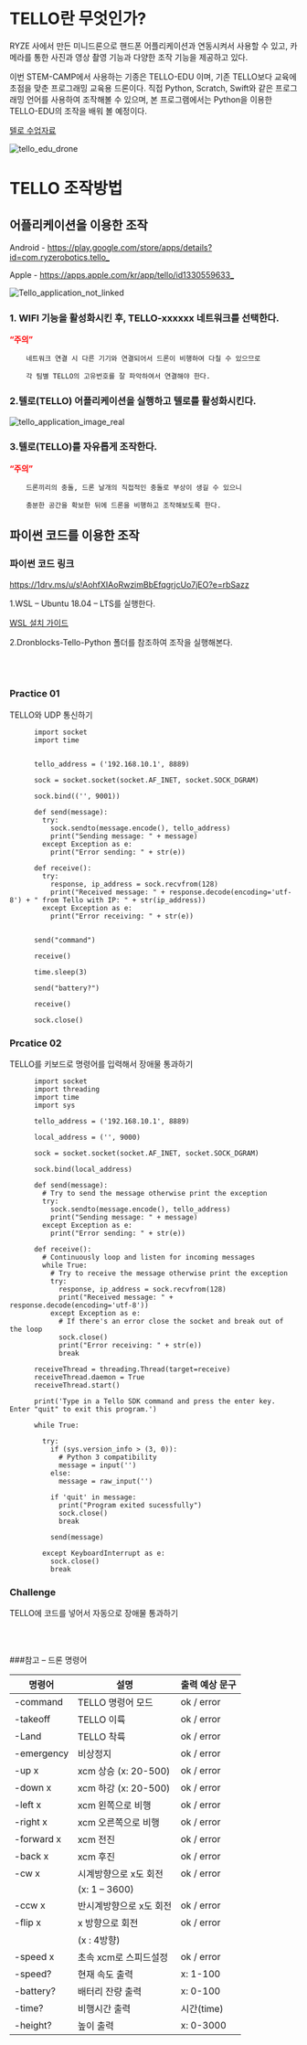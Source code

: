# TELLO란 무엇인가?

RYZE 사에서 만든 미니드론으로 핸드폰 어플리케이션과 연동시켜서 사용할 수 있고, 카메라를 통한 사진과 영상 촬영 기능과 다양한 조작 기능을 제공하고 있다.

이번 STEM-CAMP에서 사용하는 기종은 TELLO-EDU 이며, 기존 TELLO보다 교육에 초점을 맞춘 프로그래밍 교육용 드론이다. 직접 Python, Scratch, Swift와 같은 프로그래밍 언어를 사용하여 조작해볼 수 있으며, 본 프로그램에서는 Python을 이용한 TELLO-EDU의 조작을 배워 볼 예정이다.

[텔로 수업자료](/Supplement/참고자료.md)

![tello_edu_drone](img/tello-edu-drone.jpg)

# TELLO 조작방법

## 어플리케이션을 이용한 조작

Android  -  <https://play.google.com/store/apps/details?id=com.ryzerobotics.tello_>

Apple -  <https://apps.apple.com/kr/app/tello/id1330559633_>


![Tello_application_not_linked](img/Tello_application_not_linked.png)


### 1. WIFI 기능을 활성화시킨 후, TELLO-xxxxxx 네트워크를 선택한다.

  <span style="color:red">__“주의”__</span>

        네트워크 연결 시 다른 기기와 연결되어서 드론이 비행하여 다칠 수 있으므로

        각 팀별 TELLO의 고유번호를 잘 파악하여서 연결해야 한다.


### 2.텔로(TELLO) 어플리케이션을 실행하고 텔로를 활성화시킨다.


![tello_application_image_real](img/tello_application_image_real.png)


### 3.텔로(TELLO)를 자유롭게 조작한다.

  <span style="color:red">__“주의”__</span>

        드론끼리의 충돌, 드론 날개의 직접적인 충돌로 부상이 생길 수 있으니

        충분한 공간을 확보한 뒤에 드론을 비행하고 조작해보도록 한다.

## 파이썬 코드를 이용한 조작

### 파이썬 코드 링크

<https://1drv.ms/u/s!AohfXIAoRwzimBbEfqgrjcUo7jEO?e=rbSazz>



1.WSL – Ubuntu 18.04 – LTS를 실행한다.


[WSL 설치 가이드](/Supplement/WSL.md)


2.Dronblocks-Tello-Python 폴더를 참조하여 조작을 실행해본다.

<br>

</br>


### Practice 01

TELLO와 UDP 통신하기

          import socket
          import time


          tello_address = ('192.168.10.1', 8889)

          sock = socket.socket(socket.AF_INET, socket.SOCK_DGRAM)

          sock.bind(('', 9001))

          def send(message):
            try:
              sock.sendto(message.encode(), tello_address)
              print("Sending message: " + message)
            except Exception as e:
              print("Error sending: " + str(e))

          def receive():
            try:
              response, ip_address = sock.recvfrom(128)
              print("Received message: " + response.decode(encoding='utf-8') + " from Tello with IP: " + str(ip_address))
            except Exception as e:
              print("Error receiving: " + str(e))


          send("command")

          receive()

          time.sleep(3)

          send("battery?")

          receive()

          sock.close()



### Prcatice 02

TELLO를 키보드로 명령어를 입력해서 장애물 통과하기


          import socket
          import threading
          import time
          import sys

          tello_address = ('192.168.10.1', 8889)

          local_address = ('', 9000)

          sock = socket.socket(socket.AF_INET, socket.SOCK_DGRAM)

          sock.bind(local_address)

          def send(message):
            # Try to send the message otherwise print the exception
            try:
              sock.sendto(message.encode(), tello_address)
              print("Sending message: " + message)
            except Exception as e:
              print("Error sending: " + str(e))

          def receive():
            # Continuously loop and listen for incoming messages
            while True:
              # Try to receive the message otherwise print the exception
              try:
                response, ip_address = sock.recvfrom(128)
                print("Received message: " + response.decode(encoding='utf-8'))
              except Exception as e:
                # If there's an error close the socket and break out of the loop
                sock.close()
                print("Error receiving: " + str(e))
                break

          receiveThread = threading.Thread(target=receive)
          receiveThread.daemon = True
          receiveThread.start()

          print('Type in a Tello SDK command and press the enter key. Enter "quit" to exit this program.')

          while True:

            try:
              if (sys.version_info > (3, 0)):
                # Python 3 compatibility
                message = input('')
              else:
                message = raw_input('')

              if 'quit' in message:
                print("Program exited sucessfully")
                sock.close()
                break

              send(message)

            except KeyboardInterrupt as e:
              sock.close()
              break


### Challenge

TELLO에 코드를 넣어서 자동으로 장애물 통과하기

<br>
</br>


###참고 – 드론 명령어

|명령어|설명|출력 예상 문구|
|-----|----|-------------|
|-command|TELLO 명령어 모드|	ok / error|
|-takeoff|			TELLO 이륙		|ok / error|
|-Land		|	TELLO 착륙	|	ok / error|
|-emergency	|	비상정지	|	ok / error|
|-up x	|		xcm 상승 (x: 20-500)	|ok / error|
|-down x |	xcm 하강 (x: 20-500)	|ok / error|
|-left x		|	xcm 왼쪽으로 비행|	ok / error|
|-right x 	|		xcm 오른쪽으로 비행|	ok / error|
|-forward x	|	xcm 전진	|	ok / error|
|-back x		|	xcm 후진	|	ok / error|
|-cw x		|	시계방향으로 x도 회전|	ok / error|
|				|(x: 1 – 3600)| |
|-ccw x		|	반시계방향으로 x도 회전|	ok / error|
|-flip x		|	x 방향으로 회전	|	ok / error|
|			|	(x : 4방향)| |
|-speed x		|	초속 xcm로 스피드설정|	ok / error|
|-speed?		|	현재 속도 출력	|	x: 1-100|
|-battery?	|		배터리 잔량 출력|	x: 0-100|
|-time?		|	비행시간 출력	|	시간(time)|
|-height?	|		높이 출력	|	x: 0-3000|
